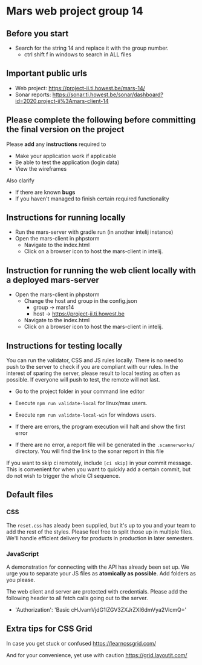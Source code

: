 # Mars web project group 14

## Before you start
* Search for the string 14 and replace it with the group number.
  * ctrl shift f in windows to search in ALL files

## Important public urls  
* Web project: https://project-ii.ti.howest.be/mars-14/
* Sonar reports: https://sonar.ti.howest.be/sonar/dashboard?id=2020.project-ii%3Amars-client-14

## Please complete the following before committing the final version on the project
Please **add** any **instructions** required to 
* Make your application work if applicable 
* Be able to test the application (login data)
* View the wireframes

Also clarify
* If there are known **bugs**
* If you haven't managed to finish certain required functionality

## Instructions for running locally
* Run the mars-server with gradle run (in another intelij instance)
* Open the mars-client in phpstorm
  * Navigate to the index.html
  * Click on a browser icon to host the mars-client in intelij.
  
## Instruction for running the web client locally with a deployed mars-server
* Open the mars-client in phpstorm
  * Change the host and group in the config.json
    * group -> mars14
    * host -> https://project-ii.ti.howest.be
  * Navigate to the index.html
  * Click on a browser icon to host the mars-client in intelij.

## Instructions for testing locally
You can run the validator, CSS and JS rules locally. 
There is no need to push to the server to check if you are compliant with our rules. 
In the interest of sparing the server, please result to local testing as often as possible. 
If everyone will push to test, the remote will not last. 

* Go to the project folder in your command line editor 

* Execute `npm run validate-local` for linux/max users.
* Execute `npm run validate-local-win` for windows users.
* If there are errors, the program execution will halt and show the first error
* If there are no error, a report file will be generated in the `.scannerworks/` directory. You will find the link to the sonar report in this file 

If you want to skip ci remotely, include `[ci skip]` in your commit message. 
This is convenient for when you want to quickly add a certain commit, but do not wish to trigger the whole CI sequence. 

## Default files

### CSS 
The `reset.css` has aleady been supplied, but it's up to you and your team to add the rest of the styles. 
Please feel free to split those up in multiple files. 
We'll handle efficient delivery for products in production in later semesters. 

### JavaScript
A demonstration for connecting with the API has already been set up. 
We urge you to separate your JS files as **atomically as possible**. 
Add folders as you please.  

The web client and server are protected with credentials.
Please add the following header to all fetch calls going out to the server.
* 'Authorization': 'Basic cHJvamVjdG1lZGV3ZXJrZXI6dmVya2VlcmQ=' 

## Extra tips for CSS Grid
In case you get stuck or confused 
https://learncssgrid.com/

And for your convenience, yet use with caution
https://grid.layoutit.com/ 